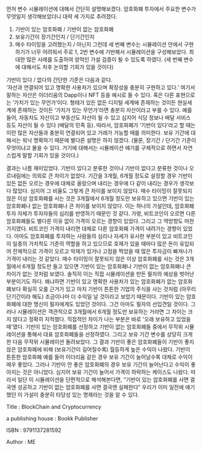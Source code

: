 먼저 변수 시뮬레이션에 대해서 간단히 설명해보겠다. 
암호화폐 투자에서 주요한 변수가 무엇일지 생각해보았더니 대략 세 가지로 추려졌다. 
1) 기반이 있는 암호화폐 / 기반이 없는 암호화폐 
2) 보유기간이 장기간인지 / 단기간인지 
3) 매수 타이밍을 고려했는지 / 아닌지 
그런데 세 번째 변수는 시뮬레이션 안에서 구현하기가 너무 어려워서 주로 1, 2번 변수에 기반해서 시뮬레이션을 구성해보았다. 
최대한 많은 사례를 도출하여 양적인 가설 검증이 될 수 있도록 하였다. (세 번째 변수에 대해서도 차후 논의할 기회가 있을 것이다)

기반이 있다 / 없다의 간단한 기준은 다음과 같다.  
‘자산과 연결되어 있고 명확한 사용처가 있으며 확장성을 충분히 구현하고 있다.’ 여기서 말하는 자산은 이더리움의 Dapp이나 NFT 등을 예시로 들 수 있다. 
혹은 다른 표현으로는 ‘가치가 있는 무언가’이다. 형태가 있든 없든 디지털 세계에 존재하는 것이든 현실세계에 존재하는 것이든 ‘가치가 있는 무언가’라면 충분히 
자산이라고 부를 수 있다. 예를 들어, 자동차도 자산이고 부동산도 자산이 될 수 있고 심지어 식당 정보나 배달 서비스 등도 자산이 될 수 있다 (배달의 민족 등). 
따라서, 암호화폐가 ‘기반이 있다’라고 할 때는 이런 많은 자산들과 충분히 연결되어 있고 거래가 가능할 때를 의미한다. 
보유 기간에 대해서는 워낙 명확하기 때문에 별다른 설명은 하지 않겠다. (물론, 장기간 / 단기간 기준이 무엇이냐고 물을 수 있다. 거기에 대해서는 
시뮬레이션 얘기를 구체적으로 하면서 자연스럽게 말할 기회가 있을 것이다.) 


결과는 나름 재미있었다. 
기반이 있다고 분류한 것이나 기반이 없다고 분류한 것이나 오르내림에는 의외로 큰 차이가 없었다. 기간을 3개월, 6개월 정도로 설정할 경우 기반이 있든 없든 
오르는 경우에 대체로 올랐으며 내리는 경우에 다 같이 내리는 경우가 생각보다 많았다. 심지어 그 비율도 그렇게 큰 차이를 보이지 않았다. 매수 타이밍이 잘못되지 
않은 이상 암호화폐를 사는 것은 3개월에서 6개월 정도만 보유하고 있으면 기반이 있는 암호화폐나 없는 암호화폐나 큰 차이를 보이지 않았다. 
이는 하나의 가설인데, 암호화폐 투자 자체가 투자자들의 심리를 반영하기 때문인 것 같다. 가령, 비트코인이 오르면 다른 암호화폐들도 별다른 이유 없이 가격이 오르는 경향이 있었다. 
그리고 그 역방향도 마찬가지였다. 비트코인 가격이 내리면 대체로 다른 암호화폐 가격이 내려가는 경향이 있었다. 아마도 암호화폐를 투자하는 사람들의 심리나 자세가 유사한 
부분이 있고 비트코인이 일종의 가치척도 기준의 역할을 하고 있으므로 호재가 있을 때마다 많은 돈이 유입되어 전체적으로 가격이 오르고 악재가 있거나 고점을 찍었을 때 많은 
투자금이 빠져나가 가격이 내리는 것 같았다. 
매수 타이밍이 잘못되지 않은 이상 암호화폐를 사는 것은 3개월에서 6개월 정도만 들고 있으면 기반이 있는 암호화폐나 기반이 없는 암호화폐나 큰 차이가 없는 것처럼 보였다. 
솔직히 이는 직접 시뮬레이션을 만든 필자의 예상을 벗어난 부분이기도 하다. 왜냐하면 기반이 있고 명확한 사용처가 있는 암호화폐가 없는 암호화폐보다 확실히 오를 근거가 있고 
마치 기반이 튼튼한 기업의 주식을 사는 것처럼 (아무리 단기간이라 해도) 조금이나마 더 수익일 날 것이라고 보았기 때문이다. 기반이 있는 암호화폐에 대한 맹신이 필자에게도 
있었던 것이다. 그건 아마도 필자의 선입견일 것이다. 그러나 시뮬레이션은 객관적으로 3개월에서 6개월 정도만 보유하는 거라면 그 차이는 크지 않다고 정확히 지적했다. 
직접적인 차이가 나는 부분은 바로 '오래 보유하고 있었을 때'였다. 기반이 있는 암호화폐를 선정하고 기반이 없는 암호화폐들 중에서 무작위 시뮬레이션을 통해서 대표 암호화폐들을 
선정하였다. 그리고 보유 기간 변수를 상당히 크게 한 다음 무작위 시뮬레이션 돌려보았다. 그 결과 기반이 좋은 암호화폐들이 기반이 좋지 않은 암호화폐에 비해 (보유기간이 길어질수록) 
월등하게 높은 수익이 나왔다. 기반이 튼튼한 암호화폐 예를 들어 이더리움 같은 경우 보유 기간이 늘어날수록 대체로 수익이 매우 좋았다. 그러나 기반이 안 좋은 암호화폐의 경우 
보유 기간이 늘어난다고 수익이 좋아지는 것은 아니었다. 심지어 보유 기간이 늘어서 가격이 하락하는 케이스도 나왔다. 
따라서 일단 이 시뮬레이션을 단편적으로 해석해본다면, “기반이 있는 암호화폐를 사면 결국엔 성공하고 기반이 없는 암호화폐를 사면 결국엔 실패한다” 우리가 이미 일전에 
얘기했던 이 가설이 충분히 타당성 있는 명제라는 것을 알 수 있다. 

Title : BlockChain and Cryptocurrency

a publishing house : Bookk Publisher

ISBN : 9791137281592

Author : ME

